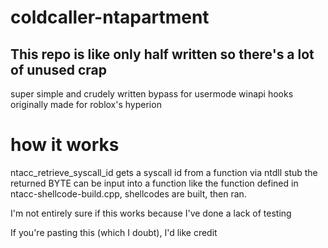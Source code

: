 # coldcaller-ntapartment
**This repo is like only half written so there's a lot of unused crap**
--
super simple and crudely written bypass for usermode winapi hooks
originally made for roblox's hyperion
# how it works
ntacc_retrieve_syscall_id gets a syscall id from a function via ntdll stub
the returned BYTE can be input into a function like the function defined in ntacc-shellcode-build.cpp, shellcodes are built, then ran.

I'm not entirely sure if this works because I've done a lack of testing

If you're pasting this (which I doubt), I'd like credit
